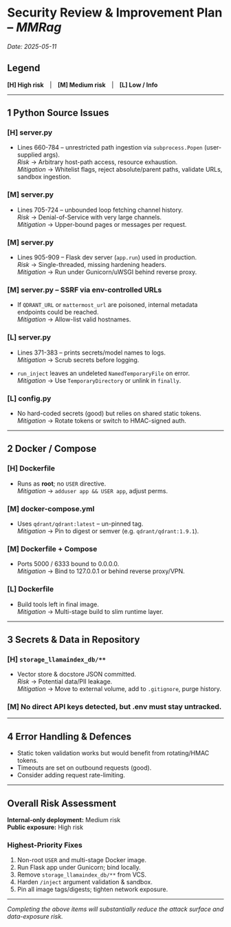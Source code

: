 # Security Review & Improvement Plan – *MMRag*
_Date: 2025-05-11_

## Legend  
**[H] High risk** | **[M] Medium risk** | **[L] Low / Info**

---

## 1  Python Source Issues
### [H] server.py
* Lines 660-784 – unrestricted path ingestion via `subprocess.Popen` (user-supplied args).  
  *Risk* → Arbitrary host-path access, resource exhaustion.  
  *Mitigation* → Whitelist flags, reject absolute/parent paths, validate URLs, sandbox ingestion.

### [M] server.py
* Lines 705-724 – unbounded loop fetching channel history.  
  *Risk* → Denial-of-Service with very large channels.  
  *Mitigation* → Upper-bound pages or messages per request.

### [M] server.py
* Lines 905-909 – Flask dev server (`app.run`) used in production.  
  *Risk* → Single-threaded, missing hardening headers.  
  *Mitigation* → Run under Gunicorn/uWSGI behind reverse proxy.

### [M] server.py – SSRF via env-controlled URLs  
* If `QDRANT_URL` or `mattermost_url` are poisoned, internal metadata endpoints could be reached.  
  *Mitigation* → Allow-list valid hostnames.

### [L] server.py
* Lines 371-383 – prints secrets/model names to logs.  
  *Mitigation* → Scrub secrets before logging.

* `run_inject` leaves an undeleted `NamedTemporaryFile` on error.  
  *Mitigation* → Use `TemporaryDirectory` or unlink in `finally`.

### [L] config.py
* No hard-coded secrets (good) but relies on shared static tokens.  
  *Mitigation* → Rotate tokens or switch to HMAC-signed auth.

---

## 2  Docker / Compose
### [H] Dockerfile
* Runs as **root**; no `USER` directive.  
  *Mitigation* → `adduser app && USER app`, adjust perms.

### [M] docker-compose.yml
* Uses `qdrant/qdrant:latest` – un-pinned tag.  
  *Mitigation* → Pin to digest or semver (e.g. `qdrant/qdrant:1.9.1`).

### [M] Dockerfile + Compose
* Ports 5000 / 6333 bound to 0.0.0.0.  
  *Mitigation* → Bind to 127.0.0.1 or behind reverse proxy/VPN.

### [L] Dockerfile
* Build tools left in final image.  
  *Mitigation* → Multi-stage build to slim runtime layer.

---

## 3  Secrets & Data in Repository
### [H] `storage_llamaindex_db/**`
* Vector store & docstore JSON committed.  
  *Risk* → Potential data/PII leakage.  
  *Mitigation* → Move to external volume, add to `.gitignore`, purge history.

### [M] No direct API keys detected, but .env must stay untracked.

---

## 4  Error Handling & Defences
* Static token validation works but would benefit from rotating/HMAC tokens.  
* Timeouts are set on outbound requests (good).  
* Consider adding request rate-limiting.

---

## Overall Risk Assessment
**Internal-only deployment:** Medium risk  
**Public exposure:** High risk

### Highest-Priority Fixes
1. Non-root `USER` and multi-stage Docker image.  
2. Run Flask app under Gunicorn; bind locally.  
3. Remove `storage_llamaindex_db/**` from VCS.  
4. Harden `/inject` argument validation & sandbox.  
5. Pin all image tags/digests; tighten network exposure.

---

_Completing the above items will substantially reduce the attack surface and data-exposure risk._
